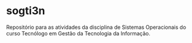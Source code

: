 # sogti3n
Repositório para as atividades da disciplina de Sistemas Operacionais do curso Tecnólogo em Gestão da Tecnologia da Informação.

